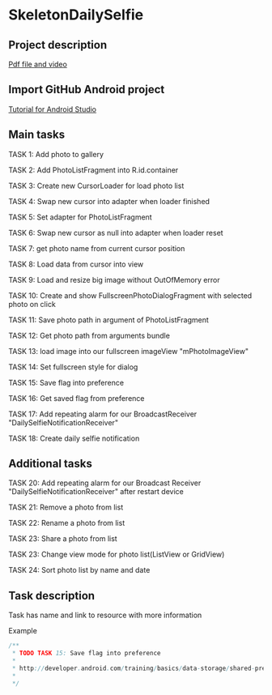 SkeletonDailySelfie
========

Project description
--------

[Pdf file and video][3]

Import GitHub Android project
--------

[Tutorial for Android Studio][1]

Main tasks
--------

TASK 1: Add photo to gallery

TASK 2: Add PhotoListFragment into R.id.container

TASK 3: Create new CursorLoader for load photo list

TASK 4: Swap new cursor into adapter when loader finished

TASK 5: Set adapter for PhotoListFragment

TASK 6: Swap new cursor as null into adapter when loader reset

TASK 7: get photo name from current cursor position

TASK 8: Load data from cursor into view

TASK 9: Load and resize big image without OutOfMemory error

TASK 10: Create and show FullscreenPhotoDialogFragment with selected photo on click

TASK 11: Save photo path in argument of PhotoListFragment

TASK 12: Get photo path from arguments bundle

TASK 13: load image into our fullscreen imageView "mPhotoImageView"

TASK 14: Set fullscreen style for dialog

TASK 15: Save flag into preference

TASK 16: Get saved flag from preference

TASK 17: Add repeating alarm for our BroadcastReceiver "DailySelfieNotificationReceiver"

TASK 18: Create daily selfie notification

Additional tasks
--------

TASK 20: Add repeating alarm for our Broadcast Receiver  "DailySelfieNotificationReceiver" after restart device

TASK 21: Remove a photo from list

TASK 22: Rename a photo from list

TASK 23: Share a photo from list

TASK 23: Change view mode for photo list(ListView or GridView)

TASK 24: Sort photo list by name and date

Task description
--------

Task has name and link to resource with more information

Example

```java
/**
 * TODO TASK 15: Save flag into preference
 *
 * http://developer.android.com/training/basics/data-storage/shared-preferences.html
 *
 */
```

[1]: http://maxrohde.com/2014/08/18/import-github-project-to-android-studio/
[2]: http://java.dzone.com/articles/android-%E2%80%93-import-projects-git
[3]: https://github.com/aporter/coursera-android-labs/tree/master/DailySelfie/Lab8b-DailySelfie